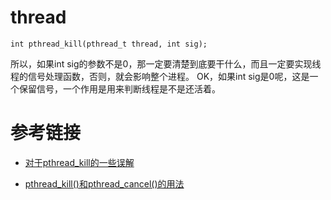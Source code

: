 # thread

```
int pthread_kill(pthread_t thread, int sig);
```

所以，如果int sig的参数不是0，那一定要清楚到底要干什么，而且一定要实现线程的信号处理函数，否则，就会影响整个进程。
OK，如果int sig是0呢，这是一个保留信号，一个作用是用来判断线程是不是还活着。

# 参考链接

- [对于pthread_kill的一些误解](https://blog.csdn.net/qu1993/article/details/105580924?spm=1001.2101.3001.6650.3&utm_medium=distribute.pc_relevant.none-task-blog-2%7Edefault%7ECTRLIST%7ERate-3.pc_relevant_antiscanv2&depth_1-utm_source=distribute.pc_relevant.none-task-blog-2%7Edefault%7ECTRLIST%7ERate-3.pc_relevant_antiscanv2&utm_relevant_index=6)

- [pthread_kill()和pthread_cancel()的用法](https://blog.csdn.net/jongden/article/details/25707477?utm_medium=distribute.pc_relevant.none-task-blog-2~default~baidujs_title~default-0.pc_relevant_paycolumn_v3&spm=1001.2101.3001.4242.1&utm_relevant_index=3)
